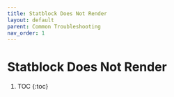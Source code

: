 ```yaml
---
title: Statblock Does Not Render
layout: default
parent: Common Troubleshooting
nav_order: 1
---
```


# Statblock Does Not Render




1. TOC
{:toc}
